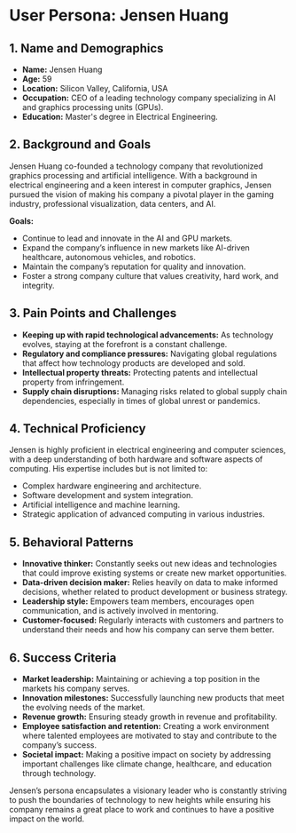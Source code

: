 # User Persona: Jensen Huang

## 1. Name and Demographics
- **Name:** Jensen Huang
- **Age:** 59
- **Location:** Silicon Valley, California, USA
- **Occupation:** CEO of a leading technology company specializing in AI and graphics processing units (GPUs).
- **Education:** Master's degree in Electrical Engineering.

## 2. Background and Goals
Jensen Huang co-founded a technology company that revolutionized graphics processing and artificial intelligence. With a background in electrical engineering and a keen interest in computer graphics, Jensen pursued the vision of making his company a pivotal player in the gaming industry, professional visualization, data centers, and AI.

**Goals:**
- Continue to lead and innovate in the AI and GPU markets.
- Expand the company’s influence in new markets like AI-driven healthcare, autonomous vehicles, and robotics.
- Maintain the company’s reputation for quality and innovation.
- Foster a strong company culture that values creativity, hard work, and integrity.

## 3. Pain Points and Challenges
- **Keeping up with rapid technological advancements:** As technology evolves, staying at the forefront is a constant challenge.
- **Regulatory and compliance pressures:** Navigating global regulations that affect how technology products are developed and sold.
- **Intellectual property threats:** Protecting patents and intellectual property from infringement.
- **Supply chain disruptions:** Managing risks related to global supply chain dependencies, especially in times of global unrest or pandemics.

## 4. Technical Proficiency
Jensen is highly proficient in electrical engineering and computer sciences, with a deep understanding of both hardware and software aspects of computing. His expertise includes but is not limited to:
- Complex hardware engineering and architecture.
- Software development and system integration.
- Artificial intelligence and machine learning.
- Strategic application of advanced computing in various industries.

## 5. Behavioral Patterns
- **Innovative thinker:** Constantly seeks out new ideas and technologies that could improve existing systems or create new market opportunities.
- **Data-driven decision maker:** Relies heavily on data to make informed decisions, whether related to product development or business strategy.
- **Leadership style:** Empowers team members, encourages open communication, and is actively involved in mentoring.
- **Customer-focused:** Regularly interacts with customers and partners to understand their needs and how his company can serve them better.

## 6. Success Criteria
- **Market leadership:** Maintaining or achieving a top position in the markets his company serves.
- **Innovation milestones:** Successfully launching new products that meet the evolving needs of the market.
- **Revenue growth:** Ensuring steady growth in revenue and profitability.
- **Employee satisfaction and retention:** Creating a work environment where talented employees are motivated to stay and contribute to the company’s success.
- **Societal impact:** Making a positive impact on society by addressing important challenges like climate change, healthcare, and education through technology.

Jensen’s persona encapsulates a visionary leader who is constantly striving to push the boundaries of technology to new heights while ensuring his company remains a great place to work and continues to have a positive impact on the world.